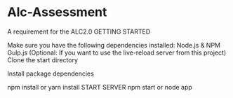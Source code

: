 # Alc-Assessment
A requirement for the ALC2.0
GETTING STARTED

Make sure you have the following dependencies installed:
Node.js & NPM
Gulp.js (Optional: If you want to use the live-reload server from this project)
Clone the start directory

Install package dependencies

npm install or yarn install
START SERVER
npm start or node app
